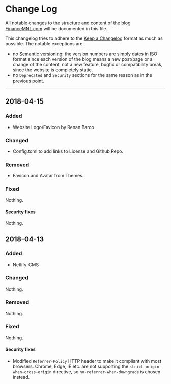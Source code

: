 Change Log
================================================================================

All notable changes to the structure and content of the blog
[FinanceMNL.com](https://financemnl.com/) will be documented in this file.

This changelog tries to adhere to the
[Keep a Changelog](http://keepachangelog.com) format as much as possible. The
notable exceptions are:

- no [Semantic versioning](http://semver.org): the version numbers are simply
  dates in ISO format since each version of the blog means a new post/page or a
  change of the content, not a new feature, bugfix or compatibility break, since
  the website is completely static.
- no `Deprecated` and `Security` sections for the same reason as in the previous
  point.

********************************************************************************

2018-04-15
---------------------------------------


### Added

- Website Logo/Favicon by Renan Barco


### Changed

- Config.toml to add links to License and Github Repo.


### Removed

- Favicon and Avatar from Themes.

### Fixed

Nothing.

#### Security fixes

Nothing.


2018-04-13
---------------------------------------


### Added

- Netlify-CMS


### Changed

Nothing.


### Removed

Nothing.


### Fixed

Nothing.

#### Security fixes

- Modified `Referrer-Policy` HTTP header to make it compliant with most browsers.
  Chrome, Edge, IE etc. are not supporting the `strict-origin-when-cross-origin`
  directive, so `no-referrer-when-downgrade` is chosen instead.
